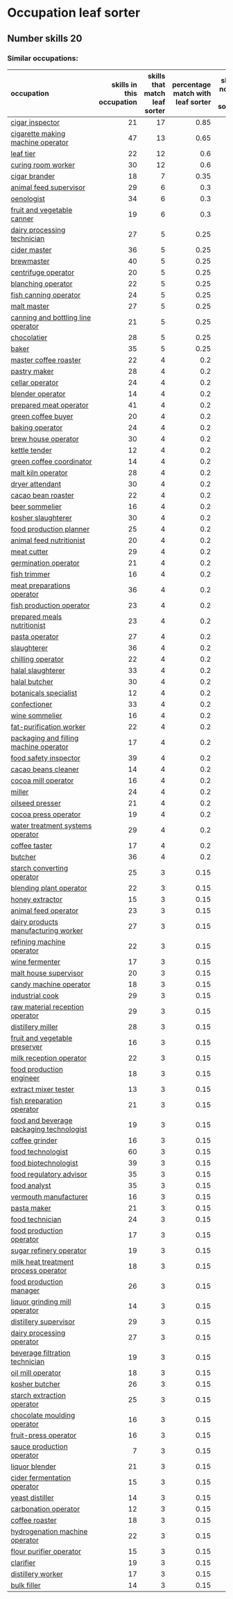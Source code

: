# Occupation leaf sorter
## Number skills 20
### Similar occupations:
| occupation                                                                              |   skills in this occupation |   skills that match leaf sorter |   percentage match with leaf sorter |   skills not in leaf sorter |
|:----------------------------------------------------------------------------------------|----------------------------:|--------------------------------:|------------------------------------:|----------------------------:|
| [cigar inspector](cigar_inspector.md)                                                   |                          21 |                              17 |                                0.85 |                           4 |
| [cigarette making machine operator](cigarette_making_machine_operator.md)               |                          47 |                              13 |                                0.65 |                          34 |
| [leaf tier](leaf_tier.md)                                                               |                          22 |                              12 |                                0.6  |                          10 |
| [curing room worker](curing_room_worker.md)                                             |                          30 |                              12 |                                0.6  |                          18 |
| [cigar brander](cigar_brander.md)                                                       |                          18 |                               7 |                                0.35 |                          11 |
| [animal feed supervisor](animal_feed_supervisor.md)                                     |                          29 |                               6 |                                0.3  |                          23 |
| [oenologist](oenologist.md)                                                             |                          34 |                               6 |                                0.3  |                          28 |
| [fruit and vegetable canner](fruit_and_vegetable_canner.md)                             |                          19 |                               6 |                                0.3  |                          13 |
| [dairy processing technician](dairy_processing_technician.md)                           |                          27 |                               5 |                                0.25 |                          22 |
| [cider master](cider_master.md)                                                         |                          36 |                               5 |                                0.25 |                          31 |
| [brewmaster](brewmaster.md)                                                             |                          40 |                               5 |                                0.25 |                          35 |
| [centrifuge operator](centrifuge_operator.md)                                           |                          20 |                               5 |                                0.25 |                          15 |
| [blanching operator](blanching_operator.md)                                             |                          22 |                               5 |                                0.25 |                          17 |
| [fish canning operator](fish_canning_operator.md)                                       |                          24 |                               5 |                                0.25 |                          19 |
| [malt master](malt_master.md)                                                           |                          27 |                               5 |                                0.25 |                          22 |
| [canning and bottling line operator](canning_and_bottling_line_operator.md)             |                          21 |                               5 |                                0.25 |                          16 |
| [chocolatier](chocolatier.md)                                                           |                          28 |                               5 |                                0.25 |                          23 |
| [baker](baker.md)                                                                       |                          35 |                               5 |                                0.25 |                          30 |
| [master coffee roaster](master_coffee_roaster.md)                                       |                          22 |                               4 |                                0.2  |                          18 |
| [pastry maker](pastry_maker.md)                                                         |                          28 |                               4 |                                0.2  |                          24 |
| [cellar operator](cellar_operator.md)                                                   |                          24 |                               4 |                                0.2  |                          20 |
| [blender operator](blender_operator.md)                                                 |                          14 |                               4 |                                0.2  |                          10 |
| [prepared meat operator](prepared_meat_operator.md)                                     |                          41 |                               4 |                                0.2  |                          37 |
| [green coffee buyer](green_coffee_buyer.md)                                             |                          20 |                               4 |                                0.2  |                          16 |
| [baking operator](baking_operator.md)                                                   |                          24 |                               4 |                                0.2  |                          20 |
| [brew house operator](brew_house_operator.md)                                           |                          30 |                               4 |                                0.2  |                          26 |
| [kettle tender](kettle_tender.md)                                                       |                          12 |                               4 |                                0.2  |                           8 |
| [green coffee coordinator](green coffee coordinator.md)                                 |                          14 |                               4 |                                0.2  |                          10 |
| [malt kiln operator](malt_kiln_operator.md)                                             |                          28 |                               4 |                                0.2  |                          24 |
| [dryer attendant](dryer_attendant.md)                                                   |                          30 |                               4 |                                0.2  |                          26 |
| [cacao bean roaster](cacao_bean_roaster.md)                                             |                          22 |                               4 |                                0.2  |                          18 |
| [beer sommelier](beer_sommelier.md)                                                     |                          16 |                               4 |                                0.2  |                          12 |
| [kosher slaughterer](kosher_slaughterer.md)                                             |                          30 |                               4 |                                0.2  |                          26 |
| [food production planner](food_production_planner.md)                                   |                          25 |                               4 |                                0.2  |                          21 |
| [animal feed nutritionist](animal_feed_nutritionist.md)                                 |                          20 |                               4 |                                0.2  |                          16 |
| [meat cutter](meat_cutter.md)                                                           |                          29 |                               4 |                                0.2  |                          25 |
| [germination operator](germination_operator.md)                                         |                          21 |                               4 |                                0.2  |                          17 |
| [fish trimmer](fish_trimmer.md)                                                         |                          16 |                               4 |                                0.2  |                          12 |
| [meat preparations operator](meat_preparations_operator.md)                             |                          36 |                               4 |                                0.2  |                          32 |
| [fish production operator](fish_production_operator.md)                                 |                          23 |                               4 |                                0.2  |                          19 |
| [prepared meals nutritionist](prepared_meals_nutritionist.md)                           |                          23 |                               4 |                                0.2  |                          19 |
| [pasta operator](pasta_operator.md)                                                     |                          27 |                               4 |                                0.2  |                          23 |
| [slaughterer](slaughterer.md)                                                           |                          36 |                               4 |                                0.2  |                          32 |
| [chilling operator](chilling_operator.md)                                               |                          22 |                               4 |                                0.2  |                          18 |
| [halal slaughterer](halal_slaughterer.md)                                               |                          33 |                               4 |                                0.2  |                          29 |
| [halal butcher](halal_butcher.md)                                                       |                          30 |                               4 |                                0.2  |                          26 |
| [botanicals specialist](botanicals_specialist.md)                                       |                          12 |                               4 |                                0.2  |                           8 |
| [confectioner](confectioner.md)                                                         |                          33 |                               4 |                                0.2  |                          29 |
| [wine sommelier](wine_sommelier.md)                                                     |                          16 |                               4 |                                0.2  |                          12 |
| [fat-purification worker](fat-purification_worker.md)                                   |                          22 |                               4 |                                0.2  |                          18 |
| [packaging and filling machine operator](packaging_and_filling_machine_operator.md)     |                          17 |                               4 |                                0.2  |                          13 |
| [food safety inspector](food_safety_inspector.md)                                       |                          39 |                               4 |                                0.2  |                          35 |
| [cacao beans cleaner](cacao_beans_cleaner.md)                                           |                          14 |                               4 |                                0.2  |                          10 |
| [cocoa mill operator](cocoa_mill_operator.md)                                           |                          16 |                               4 |                                0.2  |                          12 |
| [miller](miller.md)                                                                     |                          24 |                               4 |                                0.2  |                          20 |
| [oilseed presser](oilseed_presser.md)                                                   |                          21 |                               4 |                                0.2  |                          17 |
| [cocoa press operator](cocoa_press_operator.md)                                         |                          19 |                               4 |                                0.2  |                          15 |
| [water treatment systems operator](water_treatment_systems_operator.md)                 |                          29 |                               4 |                                0.2  |                          25 |
| [coffee taster](coffee_taster.md)                                                       |                          17 |                               4 |                                0.2  |                          13 |
| [butcher](butcher.md)                                                                   |                          36 |                               4 |                                0.2  |                          32 |
| [starch converting operator](starch_converting_operator.md)                             |                          25 |                               3 |                                0.15 |                          22 |
| [blending plant operator](blending_plant_operator.md)                                   |                          22 |                               3 |                                0.15 |                          19 |
| [honey extractor](honey_extractor.md)                                                   |                          15 |                               3 |                                0.15 |                          12 |
| [animal feed operator](animal_feed_operator.md)                                         |                          23 |                               3 |                                0.15 |                          20 |
| [dairy products manufacturing worker](dairy_products_manufacturing_worker.md)           |                          27 |                               3 |                                0.15 |                          24 |
| [refining machine operator](refining_machine_operator.md)                               |                          22 |                               3 |                                0.15 |                          19 |
| [wine fermenter](wine_fermenter.md)                                                     |                          17 |                               3 |                                0.15 |                          14 |
| [malt house supervisor](malt_house_supervisor.md)                                       |                          20 |                               3 |                                0.15 |                          17 |
| [candy machine operator](candy_machine_operator.md)                                     |                          18 |                               3 |                                0.15 |                          15 |
| [industrial cook](industrial_cook.md)                                                   |                          29 |                               3 |                                0.15 |                          26 |
| [raw material reception operator](raw_material_reception_operator.md)                   |                          29 |                               3 |                                0.15 |                          26 |
| [distillery miller](distillery_miller.md)                                               |                          28 |                               3 |                                0.15 |                          25 |
| [fruit and vegetable preserver](fruit_and_vegetable_preserver.md)                       |                          16 |                               3 |                                0.15 |                          13 |
| [milk reception operator](milk_reception_operator.md)                                   |                          22 |                               3 |                                0.15 |                          19 |
| [food production engineer](food_production_engineer.md)                                 |                          18 |                               3 |                                0.15 |                          15 |
| [extract mixer tester](extract_mixer_tester.md)                                         |                          13 |                               3 |                                0.15 |                          10 |
| [fish preparation operator](fish_preparation_operator.md)                               |                          21 |                               3 |                                0.15 |                          18 |
| [food and beverage packaging technologist](food_and_beverage_packaging_technologist.md) |                          19 |                               3 |                                0.15 |                          16 |
| [coffee grinder](coffee_grinder.md)                                                     |                          16 |                               3 |                                0.15 |                          13 |
| [food technologist](food_technologist.md)                                               |                          60 |                               3 |                                0.15 |                          57 |
| [food biotechnologist](food_biotechnologist.md)                                         |                          39 |                               3 |                                0.15 |                          36 |
| [food regulatory advisor](food_regulatory_advisor.md)                                   |                          35 |                               3 |                                0.15 |                          32 |
| [food analyst](food_analyst.md)                                                         |                          35 |                               3 |                                0.15 |                          32 |
| [vermouth manufacturer](vermouth_manufacturer.md)                                       |                          16 |                               3 |                                0.15 |                          13 |
| [pasta maker](pasta_maker.md)                                                           |                          21 |                               3 |                                0.15 |                          18 |
| [food technician](food_technician.md)                                                   |                          24 |                               3 |                                0.15 |                          21 |
| [food production operator](food_production_operator.md)                                 |                          17 |                               3 |                                0.15 |                          14 |
| [sugar refinery operator](sugar_refinery_operator.md)                                   |                          19 |                               3 |                                0.15 |                          16 |
| [milk heat treatment process operator](milk_heat_treatment_process_operator.md)         |                          18 |                               3 |                                0.15 |                          15 |
| [food production manager](food_production_manager.md)                                   |                          26 |                               3 |                                0.15 |                          23 |
| [liquor grinding mill operator](liquor_grinding_mill_operator.md)                       |                          14 |                               3 |                                0.15 |                          11 |
| [distillery supervisor](distillery_supervisor.md)                                       |                          29 |                               3 |                                0.15 |                          26 |
| [dairy processing operator](dairy_processing_operator.md)                               |                          27 |                               3 |                                0.15 |                          24 |
| [beverage filtration technician](beverage_filtration_technician.md)                     |                          19 |                               3 |                                0.15 |                          16 |
| [oil mill operator](oil_mill_operator.md)                                               |                          18 |                               3 |                                0.15 |                          15 |
| [kosher butcher](kosher_butcher.md)                                                     |                          26 |                               3 |                                0.15 |                          23 |
| [starch extraction operator](starch_extraction_operator.md)                             |                          25 |                               3 |                                0.15 |                          22 |
| [chocolate moulding operator](chocolate_moulding_operator.md)                           |                          16 |                               3 |                                0.15 |                          13 |
| [fruit-press operator](fruit-press_operator.md)                                         |                          16 |                               3 |                                0.15 |                          13 |
| [sauce production operator](sauce_production_operator.md)                               |                           7 |                               3 |                                0.15 |                           4 |
| [liquor blender](liquor_blender.md)                                                     |                          21 |                               3 |                                0.15 |                          18 |
| [cider fermentation operator](cider_fermentation_operator.md)                           |                          15 |                               3 |                                0.15 |                          12 |
| [yeast distiller](yeast_distiller.md)                                                   |                          14 |                               3 |                                0.15 |                          11 |
| [carbonation operator](carbonation_operator.md)                                         |                          12 |                               3 |                                0.15 |                           9 |
| [coffee roaster](coffee_roaster.md)                                                     |                          18 |                               3 |                                0.15 |                          15 |
| [hydrogenation machine operator](hydrogenation_machine_operator.md)                     |                          22 |                               3 |                                0.15 |                          19 |
| [flour purifier operator](flour_purifier_operator.md)                                   |                          15 |                               3 |                                0.15 |                          12 |
| [clarifier](clarifier.md)                                                               |                          19 |                               3 |                                0.15 |                          16 |
| [distillery worker](distillery_worker.md)                                               |                          17 |                               3 |                                0.15 |                          14 |
| [bulk filler](bulk_filler.md)                                                           |                          14 |                               3 |                                0.15 |                          11 |
